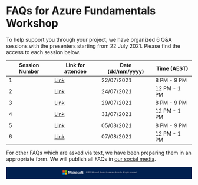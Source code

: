 # FAQs for Azure Fundamentals Workshop

To help support you through your project, we have organized 6 Q&A sessions with the presenters starting from 22 July 2021. Please find the access to each session below.

|Session Number|Link for attendee|Date (dd/mm/yyyy)|Time (AEST)|
|--------------|-----------------|-----------------|-----------|
|1|[Link](https://teams.microsoft.com/dl/launcher/launcher.html?url=%2F_%23%2Fl%2Fmeetup-join%2F19%3Ameeting_YWEyYzNlNmQtNmZkMC00MTAwLTk3NDItNWYyZDU4NmYyNzc1%40thread.v2%2F0%3Fcontext%3D%257b%2522Tid%2522%253a%252284c31ca0-ac3b-4eae-ad11-519d80233e6f%2522%252c%2522Oid%2522%253a%2522c68449a9-8e0d-4fb5-ae7b-4ffd20df1ec4%2522%252c%2522IsBroadcastMeeting%2522%253atrue%257d%26btype%3Da%26role%3Da%26anon%3Dtrue&type=meetup-join&deeplinkId=613e9d67-6f70-4b50-81c7-e418e7b4e9ad&directDl=true&msLaunch=true&enableMobilePage=true&suppressPrompt=true)|22/07/2021|8 PM - 9 PM|
|2|[Link](https://teams.microsoft.com/dl/launcher/launcher.html?url=%2F_%23%2Fl%2Fmeetup-join%2F19%3Ameeting_YmVlMjE2YTEtNGEwMy00ZjMzLWI3MjktMTA4NzliZTdlNDE5%40thread.v2%2F0%3Fcontext%3D%257b%2522Tid%2522%253a%252284c31ca0-ac3b-4eae-ad11-519d80233e6f%2522%252c%2522Oid%2522%253a%2522c68449a9-8e0d-4fb5-ae7b-4ffd20df1ec4%2522%252c%2522IsBroadcastMeeting%2522%253atrue%257d%26btype%3Da%26role%3Da%26anon%3Dtrue&type=meetup-join&deeplinkId=4301485a-0411-48b1-a924-93ccf07d2a6d&directDl=true&msLaunch=true&enableMobilePage=true&suppressPrompt=true)|24/07/2021|12 PM - 1 PM|
|3|[Link](https://teams.microsoft.com/dl/launcher/launcher.html?url=%2F_%23%2Fl%2Fmeetup-join%2F19%3Ameeting_MjAyZTJiNjMtM2ViNy00M2U3LTlkMmItZmVjMmZlYWRjOGVm%40thread.v2%2F0%3Fcontext%3D%257b%2522Tid%2522%253a%252284c31ca0-ac3b-4eae-ad11-519d80233e6f%2522%252c%2522Oid%2522%253a%2522c68449a9-8e0d-4fb5-ae7b-4ffd20df1ec4%2522%252c%2522IsBroadcastMeeting%2522%253atrue%257d%26btype%3Da%26role%3Da%26anon%3Dtrue&type=meetup-join&deeplinkId=2c3c187c-d6cb-4e0a-8782-7f4ef87b52f7&directDl=true&msLaunch=true&enableMobilePage=true&suppressPrompt=true)|29/07/2021|8 PM - 9 PM|
|4|[Link](https://teams.microsoft.com/dl/launcher/launcher.html?url=%2F_%23%2Fl%2Fmeetup-join%2F19%3Ameeting_NjE4NWYzZjEtNzAyNC00MGUxLTlkZTktMWE0ZGFmMTI1ZmNm%40thread.v2%2F0%3Fcontext%3D%257b%2522Tid%2522%253a%252284c31ca0-ac3b-4eae-ad11-519d80233e6f%2522%252c%2522Oid%2522%253a%2522c68449a9-8e0d-4fb5-ae7b-4ffd20df1ec4%2522%252c%2522IsBroadcastMeeting%2522%253atrue%257d%26btype%3Da%26role%3Da%26anon%3Dtrue&type=meetup-join&deeplinkId=93a28442-14d7-4a88-943e-c489cc874087&directDl=true&msLaunch=true&enableMobilePage=true&suppressPrompt=true)|31/07/2021|12 PM - 1 PM|
|5|[Link](https://teams.microsoft.com/dl/launcher/launcher.html?url=%2F_%23%2Fl%2Fmeetup-join%2F19%3Ameeting_YjkxNDI0MGUtZTMwZS00MWU5LWJjMzYtMTNhZGMxNzIxOTlj%40thread.v2%2F0%3Fcontext%3D%257b%2522Tid%2522%253a%252284c31ca0-ac3b-4eae-ad11-519d80233e6f%2522%252c%2522Oid%2522%253a%2522c68449a9-8e0d-4fb5-ae7b-4ffd20df1ec4%2522%252c%2522IsBroadcastMeeting%2522%253atrue%257d%26btype%3Da%26role%3Da%26anon%3Dtrue&type=meetup-join&deeplinkId=1beaea5b-471d-43cc-892a-af95963df4d6&directDl=true&msLaunch=true&enableMobilePage=true&suppressPrompt=true)|05/08/2021|8 PM - 9 PM|
|6|[Link](https://teams.microsoft.com/dl/launcher/launcher.html?url=%2F_%23%2Fl%2Fmeetup-join%2F19%3Ameeting_YzAzYzQ0MTEtMjEzYy00MGQ4LWI3MjUtM2RjODgwNmYwZmQ1%40thread.v2%2F0%3Fcontext%3D%257b%2522Tid%2522%253a%252284c31ca0-ac3b-4eae-ad11-519d80233e6f%2522%252c%2522Oid%2522%253a%2522c68449a9-8e0d-4fb5-ae7b-4ffd20df1ec4%2522%252c%2522IsBroadcastMeeting%2522%253atrue%257d%26btype%3Da%26role%3Da%26anon%3Dtrue&type=meetup-join&deeplinkId=16c24a98-2e96-424e-b1eb-88adf36a2210&directDl=true&msLaunch=true&enableMobilePage=true&suppressPrompt=true)|07/08/2021|12 PM - 1 PM|

For other FAQs which are asked via text, we have been preparing them in an appropriate form. We will publish all FAQs in [our social media](https://www.facebook.com/msaaussie).

![Footer_Banner](https://github.com/AUMSA/2021-MSA-content/blob/main/images/MicrosoftBannerFooter.png?raw=true)
